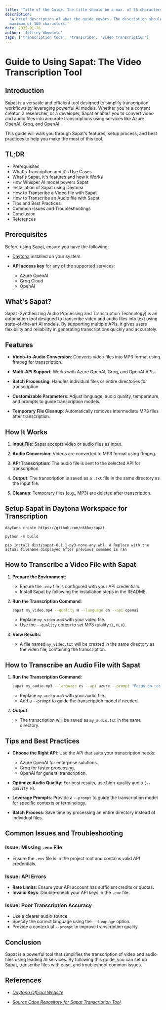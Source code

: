 ```yaml
---
title: 'Title of the Guide. The title should be a max. of 55 characters.'
description:
  'A brief description of what the guide covers. The description should be a
  maximum of 160 characters.'
date: 2025-01-26
author: 'Jeffrey Whewhetu'
tags: ['transcription tool', 'transcribe', 'video transcription']
---
```


# Guide to Using Sapat: The Video Transcription Tool  

## Introduction

Sapat is a versatile and efficient tool designed to simplify transcription workflows by leveraging powerful AI models. Whether you're a content creator, a researcher, or a developer, Sapat enables you to convert video and audio files into accurate transcriptions using services like Azure OpenAI, Groq, and OpenAI.  

This guide will walk you through Sapat's features, setup process, and best practices to help you make the most of this tool.  

## TL;DR
- Prerequisites
- What's Trancription and it's Use Cases
- What's Sapat, it's features and how it Works
- How Whisper AI model powers Sapat
- Installation of Sapat using Daytona
- How to Transcribe a Video file with Sapat
- How to Transcribe an Audio file with Sapat
- Tips and Best Practices
- Common issues and Troubleshootings
- Conclusion
- References

## Prerequisites

Before using Sapat, ensure you have the following:  

- [Daytona](https://daytona.io) installed on your system.

- **API access key** for any of the supported services:
  - Azure OpenAI  
  - Groq Cloud  
  - OpenAI

## What's Sapat?  

Sapat (Synthesizing Audio Processing and Transcription Technology) is an automation tool designed to transcribe video and audio files into text using state-of-the-art AI models. By supporting multiple APIs, it gives users flexibility and reliability in generating transcriptions quickly and accurately.  

## Features

- **Video-to-Audio Conversion**: Converts video files into MP3 format using ffmpeg for transcription.

- **Multi-API Support**: Works with Azure OpenAI, Groq, and OpenAI APIs.

- **Batch Processing**: Handles individual files or entire directories for transcription.

- **Customizable Parameters**: Adjust language, audio quality, temperature, and prompts to guide transcription models.

- **Temporary File Cleanup**: Automatically removes intermediate MP3 files after transcription.

## How It Works  

1. **Input File**: Sapat accepts video or audio files as input.

2. **Audio Conversion**: Videos are converted to MP3 format using ffmpeg.

3. **API Transcription**: The audio file is sent to the selected API for transcription.

4. **Output**: The transcription is saved as a `.txt` file in the same directory as the input file.

5. **Cleanup**: Temporary files (e.g., MP3) are deleted after transcription.

## Setup Sapat in Daytona Workspace for Transcription

```
daytona create https://github.com/nkkko/sapat
```

```
python -m build
```

```
pip install dist/sapat-0.1.1-py3-none-any.whl  # Replace with the actual filename displayed after previous command is ran
```

## How to Transcribe a Video File with Sapat  

1. **Prepare the Environment**:  
   - Ensure the `.env` file is configured with your API credentials.  
   - Install Sapat by following the installation steps in the README.  

1. **Run the Transcription Command**:  
   ```bash
   sapat my_video.mp4 --quality H --language en --api openai
   ```  
   - Replace `my_video.mp4` with your video file.  
   - Use the `--quality` option to set MP3 quality (`L`, `M`, `H`).  

2. **View Results**:  
   - A file named `my_video.txt` will be created in the same directory as the video file, containing the transcription.  


## How to Transcribe an Audio File with Sapat

1. **Run the Transcription Command**:  
   ```bash
   sapat my_audio.mp3 --language es --api azure --prompt "Focus on technical terms"
   ```  
   - Replace `my_audio.mp3` with your audio file.  
   - Add a `--prompt` to guide the transcription model if needed.  

2. **Output**:  
   - The transcription will be saved as `my_audio.txt` in the same directory.  

## Tips and Best Practices  

- **Choose the Right API**: Use the API that suits your transcription needs:  
  - Azure OpenAI for enterprise solutions.  
  - Groq for faster processing.  
  - OpenAI for general transcription.

- **Optimize Audio Quality**: For best results, use high-quality audio (`--quality H`).

- **Leverage Prompts**: Provide a `--prompt` to guide the transcription model for specific contexts or terminology.

- **Batch Process**: Save time by processing an entire directory instead of individual files.

## Common Issues and Troubleshooting  

### Issue: Missing `.env` File  

- Ensure the `.env` file is in the project root and contains valid API credentials.  

### Issue: API Errors

- **Rate Limits**: Ensure your API account has sufficient credits or quotas.
- **Invalid Keys**: Double-check your API keys in the `.env` file.

### Issue: Poor Transcription Accuracy

- Use a clearer audio source.  
- Specify the correct language using the `--language` option.  
- Provide a contextual `--prompt` to improve transcription quality.  

## Conclusion  

Sapat is a powerful tool that simplifies the transcription of video and audio files using leading AI services. By following this guide, you can set up Sapat, transcribe files with ease, and troubleshoot common issues.  

## References

- _[Daytona Official Website](https://daytona.io)_

- _[Source Cdoe Repository for Sapat Transcription Tool](https://github.com/nkkko/sapat)_
